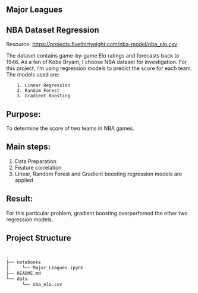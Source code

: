 ## Major Leagues

## NBA Dataset Regression

Resource: https://projects.fivethirtyeight.com/nba-model/nba_elo.csv

The dataset contains game-by-game Elo ratings and forecasts back to 1946. As a fan of Kobe Bryant, I choose NBA dataset for investigation. For this project, i'm using regression models to predict the score for each team. The models used are: 
      
        1. Linear Regression
        2. Random Forest 
        3. Gradient Boosting  

## Purpose:
   To determine the score of two teams in NBA games. 

## Main steps:
   1. Data Preparation
   2. Feature correlation
   4. Linear, Random Forest and Gradient boosting regression models are applied

## Result:
For this particular problem, gradient boosting overperfomed the other two regression models. 

## Project Structure

```bash

.
├── notebooks 
│     └── Major_Leagues.ipynb
├── README.md
└── data
      └── nba_elo.csv
```
